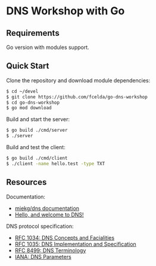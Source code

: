# DNS Workshop with Go

## Requirements

Go version with modules support.

## Quick Start

Clone the repository and download module dependencies:

```sh
$ cd ~/devel
$ git clone https://github.com/fcelda/go-dns-workshop
$ cd go-dns-workshop
$ go mod download
```

Build and start the server:

```sh
$ go build ./cmd/server
$ ./server
```

Build and test the client:

```sh
$ go build ./cmd/client
$ ./client -name hello.test -type TXT
```

## Resources

Documentation:

- [miekg/dns documentation](https://godoc.org/github.com/miekg/dns)
- [Hello, and welcome to DNS!](https://powerdns.org/hello-dns/)

DNS protocol specification:

- [RFC 1034: DNS Concepts and Facialities](https://tools.ietf.org/html/rfc1034)
- [RFC 1035: DNS Implementation and Specification](https://tools.ietf.org/html/rfc1035)
- [RFC 8499: DNS Terminology](https://tools.ietf.org/html/rfc8499)
- [IANA: DNS Parameters](https://www.iana.org/assignments/dns-parameters/dns-parameters.xhtml)
